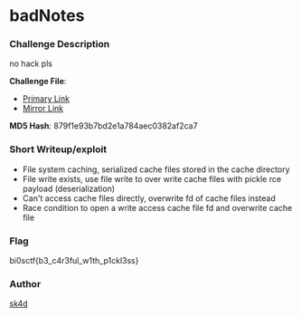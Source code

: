 # badNotes

### Challenge Description

no hack pls

**Challenge File**:
+ [Primary Link](./Handout/chall.zip)
+ [Mirror Link](./Handout/chall.zip)

**MD5 Hash**: 879f1e93b7bd2e1a784aec0382af2ca7

### Short Writeup/exploit

+  File system caching, serialized cache files stored in the cache directory
+  File write exists, use file write to over write cache files with pickle rce payload (deserialization)
+  Can't access cache files directly, overwrite fd of cache files instead
+  Race condition to open a write access cache file fd and overwrite cache file

### Flag

bi0sctf{b3_c4r3ful_w1th_p1ckl3ss}

### Author

[sk4d](https://twitter.com/RahulSundar8)